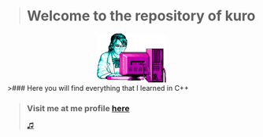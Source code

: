 ># **Welcome to the repository of kuro**
<div align ="center">
<img alt="c++" height="100" src="Imagenes/retro.png"/>
</div>
>### Here you will find everything that I learned in C++

>### Visit me at me profile [here](https://github.com/UP210630)
>
>[♫](https://www.youtube.com/watch?v=k_TbOH8iE4U)



